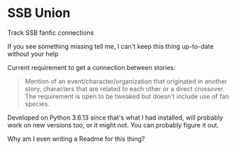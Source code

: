 # SSB Union
Track SSB fanfic connections  

If you see something missing tell me, I can't keep this thing up-to-date without your help

Current requirement to get a connection between stories:  
> Mention of an event/character/organization that originated in another story, characters that are related to each other or a direct crossover.  
The requirement is open to be tweaked but doesn't include use of fan species.  

Developed on Python 3.6.13 since that's what I had installed, will probably work on new versions too, or it might not. You can probably figure it out.  

Why am I even writing a Readme for this thing?
